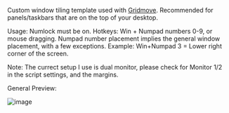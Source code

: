 Custom window tiling template used with [Gridmove][1]. Recommended for panels/taskbars that are on the top of your desktop. 

Usage: 
Numlock must be on. 
Hotkeys: Win + Numpad numbers 0-9, or mouse dragging. 
Numpad number placement implies the general window placement, with a few exceptions.
Example: Win+Numpad 3 = Lower right corner of the screen. 

Note: The currect setup I use is dual monitor, please check for Monitor 1/2 in the script settings, and the margins.

General Preview:

![image](http://www.gbgl-hq.com/demoness/gridmove_preview.png)


[1]: http://jgpaiva.dcmembers.com/gridmove.html
